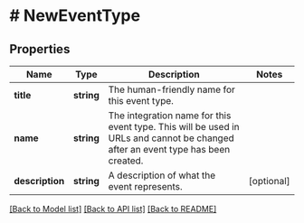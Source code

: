 # # NewEventType

## Properties

Name | Type | Description | Notes
------------ | ------------- | ------------- | -------------
**title** | **string** | The human-friendly name for this event type. | 
**name** | **string** | The integration name for this event type. This will be used in URLs and cannot be changed after an event type has been created. | 
**description** | **string** | A description of what the event represents. | [optional] 

[[Back to Model list]](../../README.md#documentation-for-models) [[Back to API list]](../../README.md#documentation-for-api-endpoints) [[Back to README]](../../README.md)


